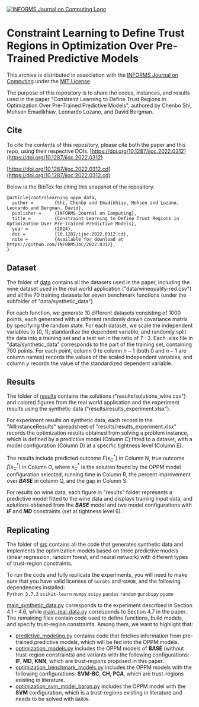 [![INFORMS Journal on Computing Logo](https://INFORMSJoC.github.io/logos/INFORMS_Journal_on_Computing_Header.jpg)](https://pubsonline.informs.org/journal/ijoc)

# Constraint Learning to Define Trust Regions in Optimization Over Pre-Trained Predictive Models
This archive is distributed in association with the [INFORMS Journal on Computing](https://pubsonline.informs.org/journal/ijoc) under the [MIT License](LICENSE).

The purpose of this repository is to share the codes, instances, and results used in the paper "Constraint Learning to Define Trust Regions in Optimization Over Pre-Trained Predictive Models", authored by Chenbo Shi, Mohsen Emadikhiav, Leonardo Lozano, and David Bergman.

## Cite
To cite the contents of this repository, please cite both the paper and this repo, using their respective DOIs.
[https://doi.org/10.1287/ijoc.2022.0312](https://doi.org/10.1287/ijoc.2022.0312)

[https://doi.org/10.1287/ijoc.2022.0312.cd](https://doi.org/10.1287/ijoc.2022.0312.cd)

Below is the BibTex for citing this snapshot of the repository.
```
@article{contrslearning_oppm_data,
  author =        {Shi, Chenbo and Emadikhiav, Mohsen and Lozano, Leonardo and Bergman, David},
  publisher =     {INFORMS Journal on Computing},
  title =         {Constraint Learning to Define Trust Regions in  Optimization Over Pre-Trained Predictive Models},
  year =          {2024},
  doi =           {10.1287/ijoc.2022.0312.cd},
  note =          {Available for download at https://github.com/INFORMSJoC/2022.0312},
}  
```

## Dataset 
The folder of [data](data/) contains all the datasets used in the paper, including the wine dataset used in the real world application ("data/winequality-red.csv") and all the 70 training datasets for seven benchmark functions (under the subfolder of "data/synthetic_data"). 

For each function, we generate 10 different datasets consisting of 1000 points, each generated with a different randomly drawn covariance matrix by specifying the random state. For each dataset, we scale the independent variables to [0, 1], standardize the dependent variable, and randomly split the data into a training set and a test set in the ratio of 7 : 3. Each .xlsx file in "data/synthetic_data" corresponds to the part of the training set, containing 700 points. For each point, column $0$ to column $n-1$ (both $0$ and $n-1$ are column names) records the values of the scaled independent variables, and column $y$ records the value of the standardized dependent variable. 

## Results 
The folder of [results](results/) contains the solutions ("results/solutions_wine.csv") and colored figures from the real world application and the experiment results using the synthetic data ("results/results_experiment.xlsx"). 

For experiment results on synthetic data, each record in the "AllInstanceResults" spreadsheet of "results/results_experiment.xlsx" records the optimization results obtained from solving a problem instance, which is defined by a predictive model (Column C) fitted to a dataset, with a model configuration (Column D) at a specific tightness level (Column E). 

The results include predicted outcome $F(x^\ast_C)$ in Column N, true outcome $f(x^\ast_C)$ in Column O, where $x^\ast_C$ is the solution found by the OPPM model configuration selected, running time in Column R, the percent improvement over **$BASE$** in column Q, and the gap in Column S.

For results on wine data, each figure in "results" folder represents a predictive model fitted to the wine data and displays training input data, and solutions obtained from the **$BASE$** model and two model configurations with **$IF$** and **$MD$** constraints (set at tightness level 6).

## Replicating
The folder of [src](src/) contains all the code that generates synthetic data and implements the optimization models based on three predictive models (linear regression, random forest, and neural network) with different types of trust-region constraints.  

To run the code and fully replicate the experiments, you will need to make sure that you have valid licenses of <code>Gurobi</code> and <code>BARON</code>, and the following dependencies installed:\
<code>Python 3.7.3</code> <code>scikit-learn</code> <code>numpy</code> <code>scipy</code> <code>pandas</code> <code>random</code> <code>gurobipy</code> <code>pyomo</code>

[main_synthetic_data.py](src/main_synthetic_data.py) corresponds to the experiment described in Section 4.1 - 4.6, while [main_real_data.py](src/main_real_data.py) corresponds to Section 4.7 in the paper. The remaining files contain code used to define functions, build models, and specify trust-region constraints. Among them, we want to highlight that: 
* [predictive_modeling.py](src/predictive_modeling.py) contains code that fetches information from pre-trained predictive models, which will be fed into the OPPM models.
* [optimization_models.py](src/optimization_models.py) includes the OPPM models of **BASE** (without trust-region constraints) and variants with the following configurations: **IF**, **MD**, **KNN**, which are trust-regions proposed in this paper.
* [optimization_benchmark_models.py](src/optimization_benchmark_models.py) includes the OPPM models with the following configurations: **SVM-BC**, **CH**, **PCA**, which are trust-regions existing in literature.
* [optimization_svm_model_baron.py](src/optimization_svm_model_baron.py) includes the OPPM model with the **SVM** configuration, which is a trust-regions existing in literature and needs to be solved with <code>BARON</code>.


